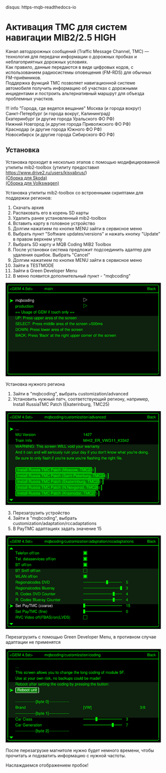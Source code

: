 disqus: https-mqb-readthedocs-io
# Активация TMC для систем навигации MIB2/2.5 HIGH

Канал автодорожных сообщений (Traffic Message Channel, TMC) — технология для передачи информации о дорожных пробках и неблагоприятных дорожных условиях.  
Как правило, данные передаются в виде цифровых кодов, с использованием радиосистемы оповещения (FM-RDS) для обычных FM-приёмников.  
Поддержка функций TMC позволяет навигационной системе автомобиля получить информацию об участках с дорожными инцидентами и построить альтернативный маршрут для объезда проблемных участков.  

!!! info "Города, где ведется вещание"
    Москва (и города вокруг)  
    Санкт-Петербург (и города вокруг, Калининград)  
    Екатеринбург (и другие города Уральского ФО РФ)  
    Нижний Новгород (и другие города Приволжского ФО РФ)  
    Краснодар (и другие города Южного ФО РФ)  
    Новосибирск (и другие города Сибирского ФО РФ)

## Установка

Установка проходит в несколько этапов с помощью модифицированной утилиты mib2-toolbox (утилиту предоставил https://www.drive2.ru/users/kisyabrus/)  
[(Сборка для Skoda)](../firmwares/TMC-zz.rar)  
[(Сборка для Volkswagen)](../firmwares/TMC-vw.rar)  

Установка утилиты mib2-toolbox со встроенными скриптами для поддержки регионов:   
1. Скачать архив  
2. Распаковать его в корень SD карты  
3. Удалить ранее установленный mib2-toolbox   
4. Вставить карту в головное устройство  
5. Долгим нажатием по кнопке MENU зайти в сервисное меню  
6. Выбрать пункт "Software updates/versions" и нажать кнопку "Update" в правом верхнем углу  
7. Выбрать SD карту и MQB Coding MIB2 Toolbox  
8. После установки система предложит подсоединить адаптер для удаления ошибок. Выбрать "Cancel"  
9. Долгим нажатием по кнопке MENU зайти в сервисное меню    
10. Зайти в TESTMODE  
11. Зайти в Green Developer Menu  
12. В меню появится дополнительный пункт - "mqbcoding"  
  
![Screenshot](../images/MQB/MIBII/green_menu.png)  

Установка нужного региона  
1. Зайти в "mqbcoding", выбрать customization/advanced  
2. Установить нужный патч, соответствующий региону, например, Install RussiaTMC Patch (Ekaterinburg, TMC25)    
   
![Screenshot](../images/MQB/MIBII/install_patch.png)  
  
3. Перезагрузить устройство   
4. Зайти в "mqbcoding", выбрать customization/adaptation/rccadaptations  
5. В PayTMC адаптациях задать значение 15  
   
![Screenshot](../images/MQB/MIBII/set_TMC_region.png)  
  
Перезагрузить с помощью Green Developer Menu, в противном случае адаптации не применятся  

![Screenshot](../images/MQB/MIBII/reboot_unit.png)  
  
После перезагрузке магнитоле нужно будет немного времени, чтобы прочитать и подхватить информацию с нужной частоты.  

Наслаждаемся отображением пробок!





